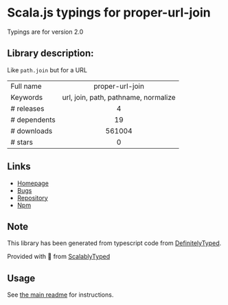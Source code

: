 
# Scala.js typings for proper-url-join

Typings are for version 2.0

## Library description:
Like `path.join` but for a URL

|                    |                 |
| ------------------ | :-------------: |
| Full name          | proper-url-join |
| Keywords           | url, join, path, pathname, normalize |
| # releases         | 4 |
| # dependents       | 19 |
| # downloads        | 561004 |
| # stars            | 0 |

## Links
- [Homepage](https://github.com/moxystudio/js-proper-url-join)
- [Bugs](https://github.com/moxystudio/js-proper-url-join/issues)
- [Repository](https://github.com/moxystudio/js-proper-url-join)
- [Npm](https://www.npmjs.com/package/proper-url-join)
    


## Note
This library has been generated from typescript code from [DefinitelyTyped](https://definitelytyped.org).

Provided with :purple_heart: from [ScalablyTyped](https://github.com/oyvindberg/ScalablyTyped)

## Usage
See [the main readme](../../readme.md) for instructions.


